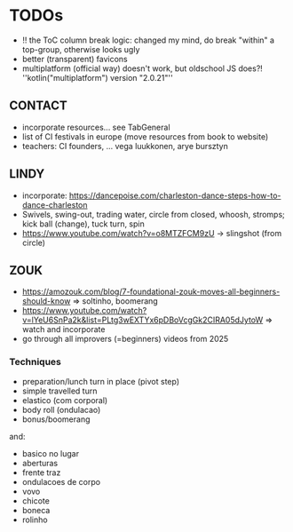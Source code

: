 # TODOs

* !! the ToC column break logic: changed my mind, do break "within" a top-group, otherwise looks ugly
* better (transparent) favicons
* multiplatform (official way) doesn't work, but oldschool JS does?! ''kotlin("multiplatform") version "2.0.21"''

## CONTACT

* incorporate resources... see TabGeneral
* list of CI festivals in europe (move resources from book to website)
* teachers: CI founders, ... vega luukkonen, arye bursztyn

## LINDY

* incorporate: https://dancepoise.com/charleston-dance-steps-how-to-dance-charleston
* Swivels, swing-out, trading water, circle from closed, whoosh, stromps; kick ball (change), tuck turn, spin
* https://www.youtube.com/watch?v=o8MTZFCM9zU -> slingshot (from circle)

## ZOUK

* https://amozouk.com/blog/7-foundational-zouk-moves-all-beginners-should-know => soltinho, boomerang
* https://www.youtube.com/watch?v=lYeU6SnPa2k&list=PLtg3wEXTYx6pDBoVcgGk2CIRA05dJytoW => watch and incorporate
* go through all improvers (=beginners) videos from 2025

### Techniques

* preparation/lunch turn in place (pivot step)
* simple travelled turn
* elastico (com corporal)
* body roll (ondulacao)
* bonus/boomerang

and:

* basico no lugar
* aberturas
* frente traz
* ondulacoes de corpo
* vovo
* chicote
* boneca
* rolinho
